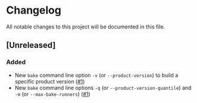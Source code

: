 # Changelog

All notable changes to this project will be documented in this file.

## [Unreleased]

### Added

- New `bake` command line option `-v` (or `--product-version`) to build a specific product version ([#1])
- New `bake` command line options `-q` (or `--product-version-quantile`) and `-m` (or `--max-bake-runners`) ([#1])

[#1]: https://github.com/stackabletech/image-tools/pull/1